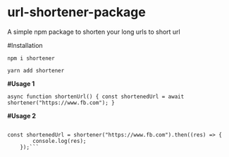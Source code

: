﻿# url-shortener-package

A simple npm package to shorten your long urls to short url

#Installation

`npm i shortener`

`yarn add shortener`


**#Usage 1**


`async function shortenUrl() {
        const shortenedUrl = await shortener("https://www.fb.com");
    }`


**#Usage 2**

```import shortener from "../node_modules/shortmyurl/";

const shortenedUrl = shortener("https://www.fb.com").then((res) => {
        console.log(res);   
    });```




